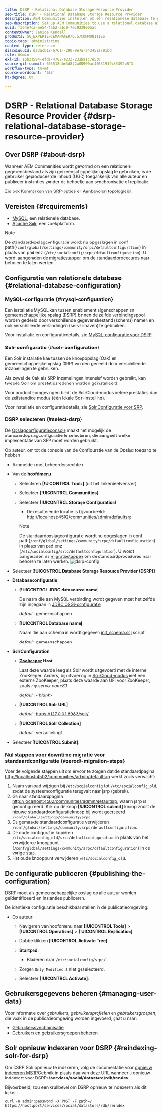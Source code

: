 ```yaml
---
title: DSRP - Relational Database Storage Resource Provider
seo-title: DSRP - Relational Database Storage Resource Provider
description: AEM Communities instellen om een relationele database te gebruiken als de algemene opslag
seo-description: Set up AEM Communities to use a relational database as its common store
uuid: f364e7da-ee54-4ab2-a630-7ec9239005ac
contentOwner: Janice Kendall
products: SG_EXPERIENCEMANAGER/6.5/COMMUNITIES
topic-tags: administering
content-type: reference
discoiquuid: d23acb18-6761-4290-9e7a-a434582791bd
role: Admin
exl-id: 15b3a594-efde-4702-9233-232ba1c7e5b0
source-git-commit: 603518dbe3d842a08900ac40651919c55392b573
workflow-type: tm+mt
source-wordcount: '603'
ht-degree: 0%

---
```


# DSRP - Relational Database Storage Resource Provider {#dsrp-relational-database-storage-resource-provider}

## Over DSRP {#about-dsrp}

Wanneer AEM Communities wordt gevormd om een relationele gegevensbestand als zijn gemeenschappelijke opslag te gebruiken, is de gebruiker geproduceerde inhoud (UGC) toegankelijk van alle auteur en publiceer instanties zonder de behoefte aan synchronisatie of replicatie.

Zie ook [Kenmerken van SRP-opties](working-with-srp.md#characteristics-of-srp-options) en [Aanbevolen topologieën](topologies.md).

## Vereisten {#requirements}

* [MySQL](#mysql-configuration), een relationele database.
* [Apache Solr](#solr-configuration), een zoekplatform.

>[!NOTE]
>
>De standaardopslagconfiguratie wordt nu opgeslagen in conf path(`/conf/global/settings/community/srpc/defaultconfiguration`) in plaats van pad enz (`/etc/socialconfig/srpc/defaultconfiguration`). U wordt aangeraden de [migratiestappen](#zerodt-migration-steps) om de standaardprocedures naar behoren te laten werken.

## Configuratie van relationele database {#relational-database-configuration}

### MySQL-configuratie {#mysql-configuration}

Een installatie MySQL kan tussen enablement eigenschappen en gemeenschappelijke opslag (DSRP) binnen de zelfde verbindingspool worden gedeeld door verschillende gegevensbestand (schema) namen en ook verschillende verbindingen (server:haven) te gebruiken.

Voor installatie en configuratiedetails, zie [MySQL-configuratie voor DSRP](dsrp-mysql.md).

### Solr-configuratie {#solr-configuration}

Een Solr installatie kan tussen de knoopopslag (Oak) en gemeenschappelijke opslag (SRP) worden gedeeld door verschillende inzamelingen te gebruiken.

Als zowel de Oak als SRP inzamelingen intensief worden gebruikt, kan tweede Solr om prestatiesredenen worden geïnstalleerd.

Voor productieomgevingen biedt de SolrCloud-modus betere prestaties dan de zelfstandige modus (één lokale Solr-instelling).

Voor installatie en configuratiedetails, zie [Solr Configuratie voor SRP](solr.md).

### DSRP selecteren {#select-dsrp}

De [Opslagconfiguratieconsole](srp-config.md) maakt het mogelijk de standaardopslagconfiguratie te selecteren, die aangeeft welke implementatie van SRP moet worden gebruikt.

Op auteur, om tot de console van de Configuratie van de Opslag toegang te hebben

* Aanmelden met beheerdersrechten
* Van de **hoofdmenu**

   * Selecteren **[!UICONTROL Tools]** (uit het linkerdeelvenster)
   * Selecteer **[!UICONTROL Communities]**
   * Selecteer **[!UICONTROL Storage Configuration]**

      * De resulterende locatie is bijvoorbeeld: [http://localhost:4502/communities/admin/defaultsrp](http://localhost:4502/communities/admin/defaultsrp)
      >[!NOTE]
      >
      >De standaardopslagconfiguratie wordt nu opgeslagen in conf path(`/conf/global/settings/community/srpc/defaultconfiguration`) in plaats van pad enz (`/etc/socialconfig/srpc/defaultconfiguration`). U wordt aangeraden de [migratiestappen](#zerodt-migration-steps) om de standaardprocedures naar behoren te laten werken.
   ![dsrp-config](assets/dsrp-config.png)

* Selecteer **[!UICONTROL Database Storage Resource Provider (DSRP)]**
* **Databaseconfiguratie**

   * **[!UICONTROL JDBC datasource name]**

      De naam die aan MySQL verbinding wordt gegeven moet het zelfde zijn ingegaan in [JDBC OSGi-configuratie](dsrp-mysql.md#configurejdbcconnections)

      *default*: gemeenschappen

   * **[!UICONTROL Database name]**

      Naam die aan schema in wordt gegeven [init_schema.sql](dsrp-mysql.md#obtain-the-sql-script) script

      *default*: gemeenschappen

* **SolrConfiguration**

   * **[Zookeeper](https://cwiki.apache.org/confluence/display/solr/Using+ZooKeeper+to+Manage+Configuration+Files) Host**

      Laat deze waarde leeg als Solr wordt uitgevoerd met de interne ZooKeeper. Anders, bij uitvoering in [SolrCloud-modus](solr.md#solrcloud-mode) met een externe ZooKeeper, plaats deze waarde aan URI voor ZooKeeper, zoals *my.server.com:80*

      *default*: *&lt;blank>*

   * **[!UICONTROL Solr URL]**

      *default*: https://127.0.0.1:8983/solr/

   * **[!UICONTROL Solr Collection]**

      *default*: verzameling1

* Selecteer **[!UICONTROL Submit]**.

### Nul stappen voor downtime migratie voor standaardconfiguratie {#zerodt-migration-steps}

Voer de volgende stappen uit om ervoor te zorgen dat de standaardpagina [http://localhost:4502/communities/admin/defaultsrp](http://localhost:4502/communities/admin/defaultsrp) werkt zoals verwacht:

1. Naam van pad wijzigen bij `/etc/socialconfig` tot `/etc/socialconfig_old`, zodat de systeemconfiguratie terugvalt naar jsrp (gebrek).
1. Ga naar standaardpagina [http://localhost:4502/communities/admin/defaultsrp](http://localhost:4502/communities/admin/defaultsrp), waarin jsrp is geconfigureerd. Klik op de knop **[!UICONTROL submit]** knoop zodat de nieuwe standaardconfiguratieknoop bij wordt gecreeerd `/conf/global/settings/community/srpc`.
1. De gemaakte standaardconfiguratie verwijderen `/conf/global/settings/community/srpc/defaultconfiguration`.
1. De oude configuratie kopiëren `/etc/socialconfig_old/srpc/defaultconfiguration` in plaats van het verwijderde knooppunt (`/conf/global/settings/community/srpc/defaultconfiguration`) in de vorige stap.
1. Het oude knooppunt verwijderen `/etc/socialconfig_old`.

## De configuratie publiceren {#publishing-the-configuration}

DSRP moet als gemeenschappelijke opslag op alle auteur worden geïdentificeerd en instanties publiceren.

De identieke configuratie beschikbaar stellen in de publicatieomgeving:

* Op auteur:

   * Navigeren van hoofdmenu naar **[!UICONTROL Tools]** > **[!UICONTROL Operations]** > **[!UICONTROL Replication]**
   * Dubbelklikken **[!UICONTROL Activate Tree]**
   * **Startpad**:

      * Bladeren naar `/etc/socialconfig/srpc/`
   * Zorgen `Only Modified` is niet geselecteerd.
   * Selecteer **[!UICONTROL Activate]**.


## Gebruikersgegevens beheren {#managing-user-data}

Voor informatie over *gebruikers*, *gebruikersprofielen* en *gebruikersgroepen*, die vaak in de publicatieomgeving worden ingevoerd, gaat u naar:

* [Gebruikerssynchronisatie](sync.md)
* [Gebruikers en gebruikersgroepen beheren](users.md)

## Solr opnieuw indexeren voor DSRP {#reindexing-solr-for-dsrp}

Om DSRP Solr opnieuw te indexeren, volg de documentatie voor [opnieuw indexeren MSRP](msrp.md#msrp-reindex-tool)Gebruik in plaats daarvan deze URL wanneer u opnieuw indexeert voor DSRP: **/services/social/datastore/rdb/rendex**

Bijvoorbeeld, zou een krullbevel om DSRP opnieuw te indexeren als dit kijken:

```shell
curl -u admin:password -X POST -F path=/ https://host:port/services/social/datastore/rdb/reindex
```
